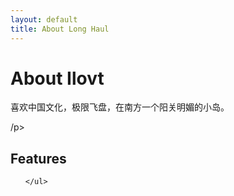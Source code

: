 ```yaml
---
layout: default
title: About Long Haul
---
```


<div class="post">
	<h1 class="pageTitle">About Ilovt</h1>
	<p class="intro">喜欢中国文化，极限飞盘，在南方一个阳关明媚的小岛。</p>
	<p>/p>
	<h2>Features</h2>
	<ul>

  	</ul>
</div>
